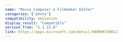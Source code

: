 ```yaml
---
name: "Movie Composer & Filmmaker Editor"
categories: ['photo']
compatibility: emulation
display_result: "Compatible"
version_from: "1.1.13.0"
link: https://apps.microsoft.com/detail/9N8RHK76NGLC
---
```

